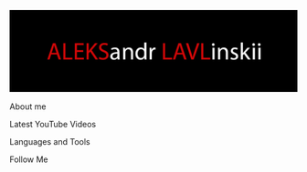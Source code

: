 [![Header](https://github.com/alekslavl/alekslavl/blob/main/assets/1.jpg)](https://github.com/alekslavl)

About me

Latest YouTube Videos

Languages and Tools

Follow Me